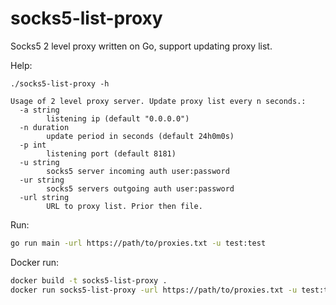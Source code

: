 # socks5-list-proxy
Socks5 2 level proxy written on Go, support updating proxy list.


Help:
```
./socks5-list-proxy -h

Usage of 2 level proxy server. Update proxy list every n seconds.:
  -a string
    	listening ip (default "0.0.0.0")
  -n duration
    	update period in seconds (default 24h0m0s)
  -p int
    	listening port (default 8181)
  -u string
    	socks5 server incoming auth user:password
  -ur string
    	socks5 servers outgoing auth user:password
  -url string
    	URL to proxy list. Prior then file.
```

Run:
```bash
go run main -url https://path/to/proxies.txt -u test:test
```


Docker run:
```bash
docker build -t socks5-list-proxy .
docker run socks5-list-proxy -url https://path/to/proxies.txt -u test:test
```
